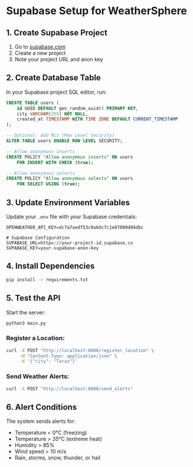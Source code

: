 # Supabase Setup for WeatherSphere

## 1. Create Supabase Project

1. Go to [supabase.com](https://supabase.com)
2. Create a new project
3. Note your project URL and anon key

## 2. Create Database Table

In your Supabase project SQL editor, run:

```sql
CREATE TABLE users (
    id UUID DEFAULT gen_random_uuid() PRIMARY KEY,
    city VARCHAR(255) NOT NULL,
    created_at TIMESTAMP WITH TIME ZONE DEFAULT CURRENT_TIMESTAMP
);

-- Optional: Add RLS (Row Level Security)
ALTER TABLE users ENABLE ROW LEVEL SECURITY;

-- Allow anonymous inserts
CREATE POLICY "Allow anonymous inserts" ON users
    FOR INSERT WITH CHECK (true);

-- Allow anonymous selects
CREATE POLICY "Allow anonymous selects" ON users
    FOR SELECT USING (true);
```

## 3. Update Environment Variables

Update your `.env` file with your Supabase credentials:

```env
OPENWEATHER_API_KEY=dc7a7aedf53c9a6dc7c1e07000d04dbc

# Supabase Configuration
SUPABASE_URL=https://your-project-id.supabase.co
SUPABASE_KEY=your-supabase-anon-key
```

## 4. Install Dependencies

```bash
pip install -r requirements.txt
```

## 5. Test the API

Start the server:
```bash
python3 main.py
```

### Register a Location:
```bash
curl -X POST "http://localhost:8000/register_location" \
     -H "Content-Type: application/json" \
     -d '{"city": "Taraz"}'
```

### Send Weather Alerts:
```bash
curl -X POST "http://localhost:8000/send_alerts"
```

## 6. Alert Conditions

The system sends alerts for:
- Temperature < 0°C (freezing)
- Temperature > 35°C (extreme heat)
- Humidity > 85%
- Wind speed > 10 m/s
- Rain, storms, snow, thunder, or hail